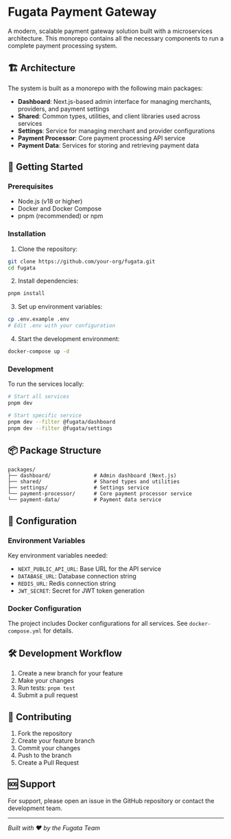 # Fugata Payment Gateway

A modern, scalable payment gateway solution built with a microservices architecture. This monorepo contains all the necessary components to run a complete payment processing system.

## 🏗️ Architecture

The system is built as a monorepo with the following main packages:

- **Dashboard**: Next.js-based admin interface for managing merchants, providers, and payment settings
- **Shared**: Common types, utilities, and client libraries used across services
- **Settings**: Service for managing merchant and provider configurations
- **Payment Processor**: Core payment processing API service
- **Payment Data**: Services for storing and retrieving payment data

## 🚀 Getting Started

### Prerequisites

- Node.js (v18 or higher)
- Docker and Docker Compose
- pnpm (recommended) or npm

### Installation

1. Clone the repository:
```bash
git clone https://github.com/your-org/fugata.git
cd fugata
```

2. Install dependencies:
```bash
pnpm install
```

3. Set up environment variables:
```bash
cp .env.example .env
# Edit .env with your configuration
```

4. Start the development environment:
```bash
docker-compose up -d
```

### Development

To run the services locally:

```bash
# Start all services
pnpm dev

# Start specific service
pnpm dev --filter @fugata/dashboard
pnpm dev --filter @fugata/settings
```

## 📦 Package Structure

```
packages/
├── dashboard/              # Admin dashboard (Next.js)
├── shared/                 # Shared types and utilities
├── settings/               # Settings service
└── payment-processor/      # Core payment processor service
└── payment-data/           # Payment data service
```

## 🔧 Configuration

### Environment Variables

Key environment variables needed:

- `NEXT_PUBLIC_API_URL`: Base URL for the API service
- `DATABASE_URL`: Database connection string
- `REDIS_URL`: Redis connection string
- `JWT_SECRET`: Secret for JWT token generation

### Docker Configuration

The project includes Docker configurations for all services. See `docker-compose.yml` for details.

## 🛠️ Development Workflow

1. Create a new branch for your feature
2. Make your changes
3. Run tests: `pnpm test`
4. Submit a pull request

## 🤝 Contributing

1. Fork the repository
2. Create your feature branch
3. Commit your changes
4. Push to the branch
5. Create a Pull Request

## 🆘 Support

For support, please open an issue in the GitHub repository or contact the development team.

---

*Built with ❤️ by the Fugata Team* 